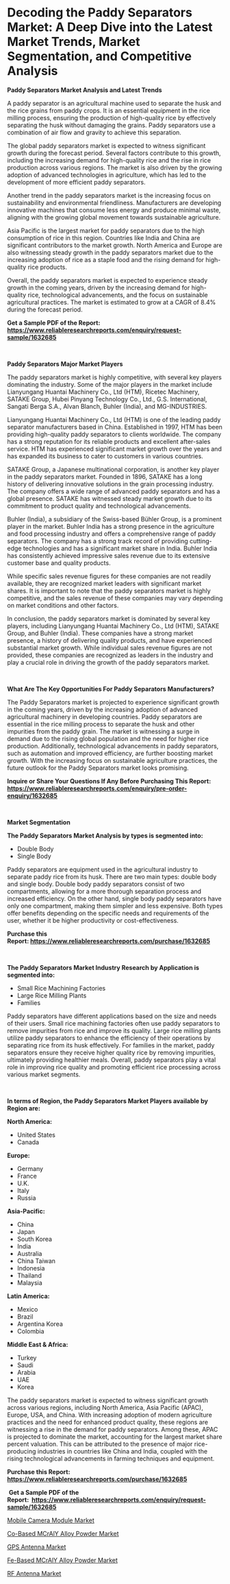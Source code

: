 <p><h1>Decoding the Paddy Separators Market: A Deep Dive into the Latest Market Trends, Market Segmentation, and Competitive Analysis</h1></p><p><strong>Paddy Separators Market Analysis and Latest Trends</strong></p>
<p><p>A paddy separator is an agricultural machine used to separate the husk and the rice grains from paddy crops. It is an essential equipment in the rice milling process, ensuring the production of high-quality rice by effectively separating the husk without damaging the grains. Paddy separators use a combination of air flow and gravity to achieve this separation.</p><p>The global paddy separators market is expected to witness significant growth during the forecast period. Several factors contribute to this growth, including the increasing demand for high-quality rice and the rise in rice production across various regions. The market is also driven by the growing adoption of advanced technologies in agriculture, which has led to the development of more efficient paddy separators.</p><p>Another trend in the paddy separators market is the increasing focus on sustainability and environmental friendliness. Manufacturers are developing innovative machines that consume less energy and produce minimal waste, aligning with the growing global movement towards sustainable agriculture.</p><p>Asia Pacific is the largest market for paddy separators due to the high consumption of rice in this region. Countries like India and China are significant contributors to the market growth. North America and Europe are also witnessing steady growth in the paddy separators market due to the increasing adoption of rice as a staple food and the rising demand for high-quality rice products.</p><p>Overall, the paddy separators market is expected to experience steady growth in the coming years, driven by the increasing demand for high-quality rice, technological advancements, and the focus on sustainable agricultural practices. The market is estimated to grow at a CAGR of 8.4% during the forecast period.</p></p>
<p><strong>Get a Sample PDF of the Report:&nbsp; <a href="https://www.reliableresearchreports.com/enquiry/request-sample/1632685">https://www.reliableresearchreports.com/enquiry/request-sample/1632685</a></strong></p>
<p>&nbsp;</p>
<p><strong>Paddy Separators Major Market Players</strong></p>
<p><p>The paddy separators market is highly competitive, with several key players dominating the industry. Some of the major players in the market include Lianyungang Huantai Machinery Co., Ltd (HTM), Ricetec Machinery, SATAKE Group, Hubei Pinyang Technology Co., Ltd., G.S. International, Sangati Berga S.A., Alvan Blanch, Buhler (India), and MG-INDUSTRIES.</p><p>Lianyungang Huantai Machinery Co., Ltd (HTM) is one of the leading paddy separator manufacturers based in China. Established in 1997, HTM has been providing high-quality paddy separators to clients worldwide. The company has a strong reputation for its reliable products and excellent after-sales service. HTM has experienced significant market growth over the years and has expanded its business to cater to customers in various countries.</p><p>SATAKE Group, a Japanese multinational corporation, is another key player in the paddy separators market. Founded in 1896, SATAKE has a long history of delivering innovative solutions in the grain processing industry. The company offers a wide range of advanced paddy separators and has a global presence. SATAKE has witnessed steady market growth due to its commitment to product quality and technological advancements.</p><p>Buhler (India), a subsidiary of the Swiss-based Bühler Group, is a prominent player in the market. Buhler India has a strong presence in the agriculture and food processing industry and offers a comprehensive range of paddy separators. The company has a strong track record of providing cutting-edge technologies and has a significant market share in India. Buhler India has consistently achieved impressive sales revenue due to its extensive customer base and quality products.</p><p>While specific sales revenue figures for these companies are not readily available, they are recognized market leaders with significant market shares. It is important to note that the paddy separators market is highly competitive, and the sales revenue of these companies may vary depending on market conditions and other factors.</p><p>In conclusion, the paddy separators market is dominated by several key players, including Lianyungang Huantai Machinery Co., Ltd (HTM), SATAKE Group, and Buhler (India). These companies have a strong market presence, a history of delivering quality products, and have experienced substantial market growth. While individual sales revenue figures are not provided, these companies are recognized as leaders in the industry and play a crucial role in driving the growth of the paddy separators market.</p></p>
<p>&nbsp;</p>
<p><strong>What Are The Key Opportunities For Paddy Separators Manufacturers?</strong></p>
<p><p>The Paddy Separators market is projected to experience significant growth in the coming years, driven by the increasing adoption of advanced agricultural machinery in developing countries. Paddy separators are essential in the rice milling process to separate the husk and other impurities from the paddy grain. The market is witnessing a surge in demand due to the rising global population and the need for higher rice production. Additionally, technological advancements in paddy separators, such as automation and improved efficiency, are further boosting market growth. With the increasing focus on sustainable agriculture practices, the future outlook for the Paddy Separators market looks promising.</p></p>
<p><strong>Inquire or Share Your Questions If Any Before Purchasing This Report: <a href="https://www.reliableresearchreports.com/enquiry/pre-order-enquiry/1632685">https://www.reliableresearchreports.com/enquiry/pre-order-enquiry/1632685</a></strong></p>
<p>&nbsp;</p>
<p><strong>Market Segmentation</strong></p>
<p><strong>The Paddy Separators Market Analysis by types is segmented into:</strong></p>
<p><ul><li>Double Body</li><li>Single Body</li></ul></p>
<p><p>Paddy separators are equipment used in the agricultural industry to separate paddy rice from its husk. There are two main types: double body and single body. Double body paddy separators consist of two compartments, allowing for a more thorough separation process and increased efficiency. On the other hand, single body paddy separators have only one compartment, making them simpler and less expensive. Both types offer benefits depending on the specific needs and requirements of the user, whether it be higher productivity or cost-effectiveness.</p></p>
<p><strong>Purchase this Report:&nbsp;<a href="https://www.reliableresearchreports.com/purchase/1632685">https://www.reliableresearchreports.com/purchase/1632685</a></strong></p>
<p>&nbsp;</p>
<p><strong>The Paddy Separators Market Industry Research by Application is segmented into:</strong></p>
<p><ul><li>Small Rice Machining Factories</li><li>Large Rice Milling Plants</li><li>Families</li></ul></p>
<p><p>Paddy separators have different applications based on the size and needs of their users. Small rice machining factories often use paddy separators to remove impurities from rice and improve its quality. Large rice milling plants utilize paddy separators to enhance the efficiency of their operations by separating rice from its husk effectively. For families in the market, paddy separators ensure they receive higher quality rice by removing impurities, ultimately providing healthier meals. Overall, paddy separators play a vital role in improving rice quality and promoting efficient rice processing across various market segments.</p></p>
<p>&nbsp;</p>
<p><strong>In terms of Region, the Paddy Separators Market Players available by Region are:</strong></p>
<p>
    <p> <strong> North America: </strong>
        <ul>
            <li>United States</li>
            <li>Canada</li>
        </ul>
        </p> 
    <p> <strong> Europe: </strong>
        <ul>
            <li>Germany</li>
            <li>France</li>
            <li>U.K.</li>
            <li>Italy</li>
            <li>Russia</li>
        </ul>
        </p> 
    <p> <strong> Asia-Pacific: </strong>
        <ul>
            <li>China</li>
            <li>Japan</li>
            <li>South Korea</li>
            <li>India</li>
            <li>Australia</li>
            <li>China Taiwan</li>
            <li>Indonesia</li>
            <li>Thailand</li>
            <li>Malaysia</li>
        </ul>
        </p> 
    <p> <strong> Latin America: </strong>
        <ul>
            <li>Mexico</li>
            <li>Brazil</li>
            <li>Argentina Korea</li>
            <li>Colombia</li>
        </ul>
        </p> 
    <p> <strong> Middle East & Africa: </strong>
        <ul>
            <li>Turkey</li>
            <li>Saudi</li>
            <li>Arabia</li>
            <li>UAE</li>
            <li>Korea</li>
        </ul>
    </p>
    </p>
<p><p>The paddy separators market is expected to witness significant growth across various regions, including North America, Asia Pacific (APAC), Europe, USA, and China. With increasing adoption of modern agriculture practices and the need for enhanced product quality, these regions are witnessing a rise in the demand for paddy separators. Among these, APAC is projected to dominate the market, accounting for the largest market share percent valuation. This can be attributed to the presence of major rice-producing industries in countries like China and India, coupled with the rising technological advancements in farming techniques and equipment.</p></p>
<p><strong>Purchase this Report: <a href="https://www.reliableresearchreports.com/purchase/1632685">https://www.reliableresearchreports.com/purchase/1632685</a></strong></p>
<p>&nbsp;<strong>Get a Sample PDF of the Report:&nbsp;&nbsp;<a href="https://www.reliableresearchreports.com/enquiry/request-sample/1632685">https://www.reliableresearchreports.com/enquiry/request-sample/1632685</a></strong></p>
<p><strong></strong></p>
<p><p><a href="https://www.linkedin.com/pulse/mobile-camera-module-market-size-share-global-analysis-report-ixsne/">Mobile Camera Module Market</a></p><p><a href="https://medium.com/@brittanyrobertson07/analyzing-co-based-mcraly-alloy-powder-market-global-industry-perspective-and-forecast-2023-to-abb64cf0aec2">Co-Based MCrAlY Alloy Powder Market</a></p><p><a href="https://www.linkedin.com/pulse/gps-antenna-market-insights-players-forecast-till-2030-ymuce/">GPS Antenna Market</a></p><p><a href="https://medium.com/@debramedina73/fe-based-mcraly-alloy-powder-market-insight-market-trends-growth-forecasted-from-2023-to-2030-328d357872fc">Fe-Based MCrAlY Alloy Powder Market</a></p><p><a href="https://www.linkedin.com/pulse/rf-antenna-market-share-amp-new-trends-analysis-report-type-o5wte/">RF Antenna Market</a></p></p>